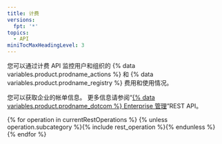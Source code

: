 ```yaml
---
title: 计费
versions:
  fpt: '*'
topics:
  - API
miniTocMaxHeadingLevel: 3
---
```


您可以通过计费 API 监控用户和组织的 {% data variables.product.prodname_actions %} 和 {% data variables.product.prodname_registry %} 费用和使用情况。

您可以获取企业的帐单信息。 更多信息请参阅“[{% data variables.product.prodname_dotcom %} Enterprise 管理](/rest/reference/enterprise-admin#billing)”REST API。

{% for operation in currentRestOperations %}
  {% unless operation.subcategory %}{% include rest_operation %}{% endunless %}
{% endfor %}
